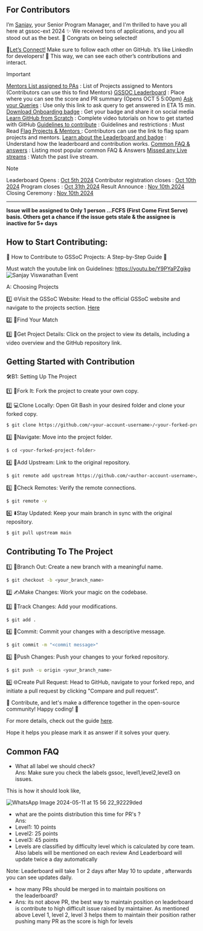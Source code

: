 
## For Contributors

I’m [Sanjay](https://github.com/sanjay-kv), your Senior Program Manager, and I'm thrilled to have you all here at gssoc-ext 2024 ✨
 We received tons of applications, and you all stood out as the best. 👏 Congrats on being selected!

🔗[Let’s Connect!](https://github.com/sanjay-kv)
Make sure to follow each other on GitHub. It’s like LinkedIn for developers! 💼 This way, we can see each other’s contributions and interact. 

>[!IMPORTANT] 
> [Mentors List assigned to PAs](https://docs.google.com/spreadsheets/d/1fNNXgLIqSfywHqFe7nVSHgm7FhaxAKi-acOfXjtDv_M/edit?usp=sharing) : List of Projects assigned to Mentors (Contributors can use this to find Mentors)
>[GSSOC Leaderboard](https://gssoc.girlscript.tech/leaderboard) : Place where you can see the score and PR summary (Opens OCT 5 5:00pm)
>[Ask your Queries](https://github.com/orgs/GSSoC24/discussions/new/choose) : Use only this link to ask query to get answered in ETA 15 min.
>[Download Onboarding badge](https://gssoc.girlscript.tech/badgeId) : Get your badge and share it on social media
>[Learn GitHub from Scratch](https://academy.girlscript.tech/gssoc) : Complete video tutorials on how to get started with GitHub
>[Guidelines to contribute](https://github.com/GSSoC24/Contributor/tree/main/gssoc-guidelines) : Guidelines and restrictions : Must Read
>[Flag Projects & Mentors ](https://github.com/orgs/GSSoC24/discussions/800) : Contributors can use the link to flag spam projects and mentors.
>[Learn about the Leaderboard and badge](https://github.com/orgs/GSSoC24/discussions/288) : Understand how the leaderboard and contribution works.
>[Common FAQ & answers](https://gssoc.girlscript.tech/faq) : Listing most popular common FAQ & Answers
>[Missed any Live streams](https://www.youtube.com/@girlscriptfoundation45) : Watch the past live stream.

>[!Note] 
>  Leaderboard Opens : [Oct 5th 2024]() 
>  Contributor registration closes : [Oct 10th 2024]()
>  Program closes : [Oct 31th 2024]()
>  Result Announce : [Nov 10th 2024]()
>  Closing Ceremony : [Nov 10th 2024]() 
---

**Issue will be assigned to Only 1 person ...FCFS (First Come First Serve) basis. Others get a chance if the issue gets stale & the assignee is inactive for 5+ days**

## How to Start Contributing: 

🌟 How to Contribute to GSSoC Projects: A Step-by-Step Guide 🌟

Must watch the youtube link on Guidelines: https://youtu.be/Y9PYaPZgikg <br>
![Sanjay Viswanathan Event](https://github.com/GSSoC24/Contributor/assets/30715153/77414867-2ffa-4a82-ba9a-d5a11a8334ea)

A: Choosing Projects

1️⃣ 🌐Visit the GSSoC Website: Head to the official GSSoC website and navigate to the projects section. [Here](https://gssoc.girlscript.tech/project)

2️⃣ 📂Find Your Match

3️⃣ 🔎Get Project Details: Click on the project to view its details, including a video overview and the GitHub repository link.



## Getting Started with Contribution

🛠️B1: Setting Up The Project

1️⃣ 🍴Fork It: Fork the project to create your own copy.

2️⃣ 💻Clone Locally: Open Git Bash in your desired folder and clone your forked copy.

```bash
$ git clone https://github.com/<your-account-username>/<your-forked-project>.git
```
3️⃣ 📂Navigate: Move into the project folder.

```bash
$ cd <your-forked-project-folder>

```

4️⃣ 🔗Add Upstream: Link to the original repository.

```bash
$ git remote add upstream https://github.com/<author-account-username>/<original-project>.git
```

5️⃣ 👀Check Remotes: Verify the remote connections.

```bash
$ git remote -v
```
6️⃣ ⬇️Stay Updated: Keep your main branch in sync with the original repository.

```bash
$ git pull upstream main
```

## Contributing To The Project

1️⃣ 🌿Branch Out: Create a new branch with a meaningful name.

```bash
$ git checkout -b <your_branch_name>
```
2️⃣ ✍️Make Changes: Work your magic on the codebase.

3️⃣ 📁Track Changes: Add your modifications.

```bash
$ git add .
```
4️⃣ 🚚Commit: Commit your changes with a descriptive message.

```bash
$ git commit -m "<commit message>"
```
5️⃣ 🚀Push Changes: Push your changes to your forked repository.

```bash
$ git push -u origin <your_branch_name>
```
6️⃣ 🌐Create Pull Request: Head to GitHub, navigate to your forked repo, and initiate a pull request by clicking "Compare and pull request".

🚀 Contribute, and let's make a difference together in the open-source community! Happy coding! 🎉

For more details, check out the guide [here](https://sukritim.hashnode.dev/a-beginners-guide-to-gssoc#heading-what-is-open-source-contribution).

Hope it helps you please mark it as answer if it solves your query.

## Common FAQ
- What all label we should check?
<br>Ans: Make sure you check the labels gssoc, level1,level2,level3 on issues.

This is how it should look like,

![WhatsApp Image 2024-05-11 at 15 56 22_92229ded](https://github.com/GSSoC24/Contributor/assets/30715153/ffe6208f-21f9-4262-808e-31f3b2bc0a07)

- what are the points distribution this time for PR's ?
<br>Ans: 
- Level1: 10 points
- Level2: 25 points
- Level3: 45 points
- Levels are classified by difficulty level which is calculated by core team. Also labels will be mentioned on each review
  And Leaderboard will update twice a day automatically
<be>
  Note: Leaderboard will take 1 or 2 days after May 10 to update , afterwards you can see updates daily.

-  how many PRs should be merged in to maintain positions on the leaderboard?
-   Ans: its not above PR, the best way to maintain position on leaderboard is contribute to high difficult issue raised by maintainer.
      As mentioned above Level 1, level 2, level 3 helps them to maintain their position rather pushing many PR as the score is high for levels
